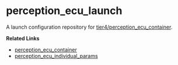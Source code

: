 # perception_ecu_launch

A launch configuration repository for [tier4/perception_ecu_container](https://github.com/tier4/perception_ecu_container).

**Related Links**
- [perception_ecu_container](https://github.com/tier4/perception_ecu_container)
- [perception_ecu_individual_params](https://github.com/tier4/perception_ecu_individual_params)
